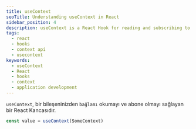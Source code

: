 ```yaml
---
title: useContext
seoTitle: Understanding useContext in React
sidebar_position: 4
description: useContext is a React Hook for reading and subscribing to context from a component. This guide explains its usage, parameters, and return values.
tags: 
  - react
  - hooks
  - context api
  - usecontext
keywords: 
  - useContext
  - React
  - hooks
  - context
  - application development
---
```

`useContext`, bir bileşeninizden `bağlamı` okumayı ve abone olmayı sağlayan bir React Kancasıdır.

```js
const value = useContext(SomeContext)
```